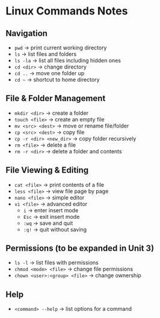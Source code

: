 # Linux Commands Notes

## Navigation
- `pwd` → print current working directory  
- `ls` → list files and folders  
- `ls -la` → list all files including hidden ones  
- `cd <dir>` → change directory  
- `cd ..` → move one folder up  
- `cd ~` → shortcut to home directory  

## File & Folder Management
- `mkdir <dir>` → create a folder  
- `touch <file>` → create an empty file  
- `mv <src> <dest>` → move or rename file/folder  
- `cp <src> <dest>` → copy file  
- `cp -r <dir> <new_dir>` → copy folder recursively  
- `rm <file>` → delete a file  
- `rm -r <dir>` → delete a folder and contents  

## File Viewing & Editing
- `cat <file>` → print contents of a file  
- `less <file>` → view file page by page  
- `nano <file>` → simple editor  
- `vi <file>` → advanced editor  
  - `i` → enter insert mode  
  - `Esc` → exit insert mode  
  - `:wq` → save and quit  
  - `:q!` → quit without saving  

## Permissions (to be expanded in Unit 3)
- `ls -l` → list files with permissions  
- `chmod <mode> <file>` → change file permissions  
- `chown <user>:<group> <file>` → change ownership  

## Help
- `<command> --help` → list options for a command  


